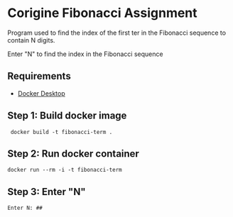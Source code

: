 # Corigine Fibonacci Assignment

Program used to find the index of the first ter in the Fibonacci sequence to contain N digits. 

Enter "N" to find the index in the Fibonacci sequence

## Requirements
- [Docker Desktop](https://docs.docker.com/desktop/install/windows-install/)

## Step 1: Build docker image

` docker build -t fibonacci-term .`

## Step 2: Run docker container 

`docker run --rm -i -t fibonacci-term`

## Step 3: Enter "N" 

`Enter N: ## `


